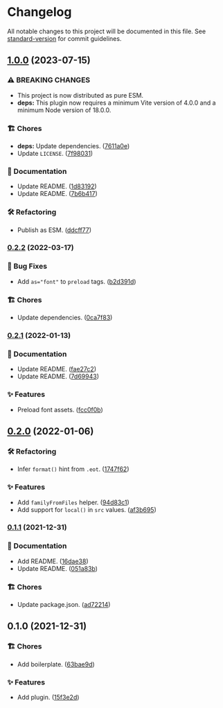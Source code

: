 # Changelog

All notable changes to this project will be documented in this file. See [standard-version](https://github.com/conventional-changelog/standard-version) for commit guidelines.

## [1.0.0](https://github.com/darkobits/vite-plugin-webfonts/compare/v0.2.2...v1.0.0) (2023-07-15)


### ⚠ BREAKING CHANGES

* This project is now distributed as pure ESM.
* **deps:** This plugin now requires a minimum Vite version of 4.0.0 and a minimum Node version of 18.0.0.

### 🏗 Chores

* **deps:** Update dependencies. ([7611a0e](https://github.com/darkobits/vite-plugin-webfonts/commit/7611a0efaf779336db0cdf0b038fbcc372d2dfd4))
* Update `LICENSE`. ([7f98031](https://github.com/darkobits/vite-plugin-webfonts/commit/7f98031e0d00cd7acda2d16d99cd08cf856b19a4))


### 📖 Documentation

* Update README. ([1d83192](https://github.com/darkobits/vite-plugin-webfonts/commit/1d831920f8b9f91f0033098e68cd3ff69f26a9d8))
* Update README. ([7b6b417](https://github.com/darkobits/vite-plugin-webfonts/commit/7b6b4173e4433ebb715bdde20950b913011a5812))


### 🛠 Refactoring

* Publish as ESM. ([ddcff77](https://github.com/darkobits/vite-plugin-webfonts/commit/ddcff772dc8da9d3cb70cb35fee9bbd6103544d5))

### [0.2.2](https://github.com/darkobits/vite-plugin-webfonts/compare/v0.2.1...v0.2.2) (2022-03-17)


### 🐞 Bug Fixes

* Add `as="font"` to `preload` tags. ([b2d391d](https://github.com/darkobits/vite-plugin-webfonts/commit/b2d391d663c37769ef05acfab9a292629cefd717))


### 🏗 Chores

* Update dependencies. ([0ca7f83](https://github.com/darkobits/vite-plugin-webfonts/commit/0ca7f83e392d2dea3c47b7940d04ff774bb12385))

### [0.2.1](https://github.com/darkobits/vite-plugin-webfonts/compare/v0.2.0...v0.2.1) (2022-01-13)


### 📖 Documentation

* Update README. ([fae27c2](https://github.com/darkobits/vite-plugin-webfonts/commit/fae27c2e3685d694c1434de0a36cdbac9069bd3d))
* Update README. ([7d69943](https://github.com/darkobits/vite-plugin-webfonts/commit/7d699432967bbad3e8063d23cb3d1a37cae0fd18))


### ✨ Features

* Preload font assets. ([fcc0f0b](https://github.com/darkobits/vite-plugin-webfonts/commit/fcc0f0bf30062aaf77c8cc205618ed8579205018))

## [0.2.0](https://github.com/darkobits/vite-plugin-webfonts/compare/v0.1.1...v0.2.0) (2022-01-06)


### 🛠 Refactoring

* Infer `format()` hint from `.eot`. ([1747f62](https://github.com/darkobits/vite-plugin-webfonts/commit/1747f6202961de93278548d39263263bc8d617eb))


### ✨ Features

* Add `familyFromFiles` helper. ([94d83c1](https://github.com/darkobits/vite-plugin-webfonts/commit/94d83c1afdf64eed6574e0104bac6dcb995f40f3))
* Add support for `local()` in `src` values. ([af3b695](https://github.com/darkobits/vite-plugin-webfonts/commit/af3b6958bc9c35bb38762801094f64f8ab8a14bc))

### [0.1.1](https://github.com/darkobits/vite-plugin-webfonts/compare/v0.1.0...v0.1.1) (2021-12-31)


### 📖 Documentation

* Add README. ([16dae38](https://github.com/darkobits/vite-plugin-webfonts/commit/16dae38ce2f9ccfa540ca3e9d9cf411894e6a3c1))
* Update README. ([051a83b](https://github.com/darkobits/vite-plugin-webfonts/commit/051a83bf1b31b3fee99cc890d0ba3003a1a67627))


### 🏗 Chores

* Update package.json. ([ad72214](https://github.com/darkobits/vite-plugin-webfonts/commit/ad7221477633c1031a34a67eb374b06ebc394b07))

## 0.1.0 (2021-12-31)


### 🏗 Chores

* Add boilerplate. ([63bae9d](https://github.com/darkobits/vite-plugin-webfonts/commit/63bae9d48da68aa5f000c05a82f83ff750b65eb9))


### ✨ Features

* Add plugin. ([15f3e2d](https://github.com/darkobits/vite-plugin-webfonts/commit/15f3e2d071773e94ac2cd97dbd6e597df1229560))
